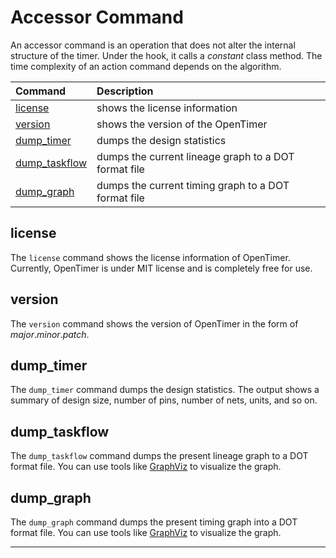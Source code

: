# Accessor Command

An accessor command is an operation that does not alter the internal structure
of the timer.
Under the hook, it calls a *constant* class method.
The time complexity of an action command depends on the algorithm.

| Command | Description |
| :------ | :---------- |
| [license](#license) | shows the license information |
| [version](#version) | shows the version of the OpenTimer |
| [dump_timer](#dump_timer) | dumps the design statistics  |
| [dump_taskflow](#dump_taskflow)| dumps the current lineage graph to a DOT format file |
| [dump_graph](#dump_graph)| dumps the current timing graph to a DOT format file |

## license

The `license` command shows the license information of OpenTimer. 
Currently, OpenTimer is under MIT license and is completely free for use.

## version

The `version` command shows the version of OpenTimer in the form of *major*.*minor*.*patch*.

## dump_timer

The `dump_timer` command dumps the design statistics. 
The output shows a summary of design size, number of pins, number of nets, units, and so on.

## dump_taskflow

The `dump_taskflow` command dumps the present lineage graph to a DOT format file.
You can use tools like [GraphViz][GraphViz] to visualize the graph.

## dump_graph

The `dump_graph` command dumps the present timing graph into a DOT format file.
You can use tools like [GraphViz][GraphViz] to visualize the graph.


* * *

[GraphViz]:              https://dreampuf.github.io/GraphvizOnline/
